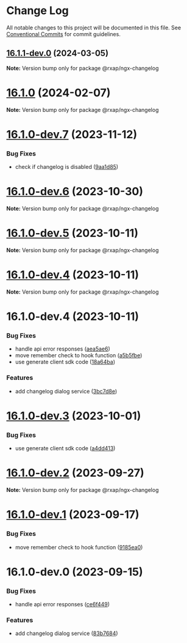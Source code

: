 # Change Log

All notable changes to this project will be documented in this file.
See [Conventional Commits](https://conventionalcommits.org) for commit guidelines.

## [16.1.1-dev.0](https://gitlab.com/rxap/packages/compare/@rxap/ngx-changelog@16.1.0...@rxap/ngx-changelog@16.1.1-dev.0) (2024-03-05)

**Note:** Version bump only for package @rxap/ngx-changelog

# [16.1.0](https://gitlab.com/rxap/packages/compare/@rxap/ngx-changelog@16.1.0-dev.7...@rxap/ngx-changelog@16.1.0) (2024-02-07)

**Note:** Version bump only for package @rxap/ngx-changelog

# [16.1.0-dev.7](https://gitlab.com/rxap/packages/compare/@rxap/ngx-changelog@16.1.0-dev.6...@rxap/ngx-changelog@16.1.0-dev.7) (2023-11-12)

### Bug Fixes

- check if changelog is disabled ([9aa1d85](https://gitlab.com/rxap/packages/commit/9aa1d856a938e412051297e85f980e50066239fb))

# [16.1.0-dev.6](https://gitlab.com/rxap/packages/compare/@rxap/ngx-changelog@16.1.0-dev.5...@rxap/ngx-changelog@16.1.0-dev.6) (2023-10-30)

**Note:** Version bump only for package @rxap/ngx-changelog

# [16.1.0-dev.5](https://gitlab.com/rxap/packages/compare/@rxap/ngx-changelog@16.1.0-dev.4...@rxap/ngx-changelog@16.1.0-dev.5) (2023-10-11)

**Note:** Version bump only for package @rxap/ngx-changelog

# [16.1.0-dev.4](https://gitlab.com/rxap/packages/compare/@rxap/ngx-changelog@16.1.0-dev.4...@rxap/ngx-changelog@16.1.0-dev.4) (2023-10-11)

**Note:** Version bump only for package @rxap/ngx-changelog

# 16.1.0-dev.4 (2023-10-11)

### Bug Fixes

- handle api error responses ([aea5ae6](https://gitlab.com/rxap/packages/commit/aea5ae6f03cda4812751ff8d5e56d81e9058d24d))
- move remember check to hook function ([a5b5fbe](https://gitlab.com/rxap/packages/commit/a5b5fbeb5695825a366ee0eba9c5bfcd08afcff9))
- use generate client sdk code ([18a64ba](https://gitlab.com/rxap/packages/commit/18a64baf9e8e2195fe6ab2fbac158a307a9175ca))

### Features

- add changelog dialog service ([3bc7d8e](https://gitlab.com/rxap/packages/commit/3bc7d8ed9e44eeb9c094e9b4abb42b9eb59c26c8))

# [16.1.0-dev.3](https://gitlab.com/rxap/packages/compare/@rxap/ngx-changelog@16.1.0-dev.2...@rxap/ngx-changelog@16.1.0-dev.3) (2023-10-01)

### Bug Fixes

- use generate client sdk code ([a4dd413](https://gitlab.com/rxap/packages/commit/a4dd4134cbc7261bf5ee279d3f1a4c78974c3f12))

# [16.1.0-dev.2](https://gitlab.com/rxap/packages/compare/@rxap/ngx-changelog@16.1.0-dev.1...@rxap/ngx-changelog@16.1.0-dev.2) (2023-09-27)

**Note:** Version bump only for package @rxap/ngx-changelog

# [16.1.0-dev.1](https://gitlab.com/rxap/packages/compare/@rxap/ngx-changelog@16.1.0-dev.0...@rxap/ngx-changelog@16.1.0-dev.1) (2023-09-17)

### Bug Fixes

- move remember check to hook function ([9185ea0](https://gitlab.com/rxap/packages/commit/9185ea021ec2a6be2f812fd548b290635bfb4be4))

# 16.1.0-dev.0 (2023-09-15)

### Bug Fixes

- handle api error responses ([ce6f449](https://gitlab.com/rxap/packages/commit/ce6f4495e6e3860e706646371ee369cc40e3d122))

### Features

- add changelog dialog service ([83b7684](https://gitlab.com/rxap/packages/commit/83b768495a70d6c15d10a9f7d66219bbd735070e))
